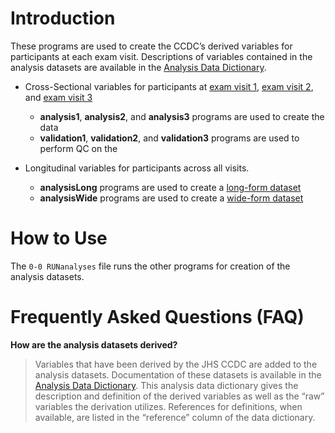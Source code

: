 # Introduction
These programs are used to create the CCDC’s derived variables for participants at each exam visit. Descriptions of variables contained in the analysis datasets are available in the [Analysis Data Dictionary](https://docs.google.com/spreadsheets/d/1xAoVWFYKDURl6PUCy5y32ffUUFv54ytZ8H1YuCx9LO4/edit?usp=sharing).

- Cross-Sectional variables for participants at [exam visit 1](https://www.jacksonheartstudy.org/Portals/0/pdf/analysis1.pdf "Exam Visit 1 Codebook"), [exam visit 2](https://www.jacksonheartstudy.org/Portals/0/pdf/analysis2.pdf "Exam Visit 2 Codebook"), and [exam visit 3](https://www.jacksonheartstudy.org/Portals/0/pdf/analysis3.pdf "Exam Visit 3 Codebook")
  - **analysis1**, **analysis2**, and **analysis3** programs are used to create the data
  - **validation1**, **validation2**, and **validation3** programs are used to perform QC on the 

- Longitudinal variables for participants across all visits.
  - **analysisLong** programs are used to create a [long-form dataset](https://github.com/cblackshear/Open-Heart/wiki/Frequently-Asked-Questions-%28FAQ%29/_edit#what-is-a-long-form-data-set "multiple observations per participant – one per visit")
  - **analysisWide** programs are used to create a [wide-form dataset](https://github.com/cblackshear/Open-Heart/wiki/Frequently-Asked-Questions-%28FAQ%29/_edit#what-is-a-wide-format-data-set "one observation per participant where the variables reflect a single visit")


# How to Use
The `0-0 RUNanalyses` file runs the other programs for creation of the analysis datasets.

# Frequently Asked Questions (FAQ)

**How are the analysis datasets derived?**
> Variables that have been derived by the JHS CCDC are added to the analysis datasets. Documentation of these datasets is available in the [Analysis Data Dictionary](https://docs.google.com/spreadsheets/d/1xAoVWFYKDURl6PUCy5y32ffUUFv54ytZ8H1YuCx9LO4/edit?usp=sharing). This analysis data dictionary gives the description and definition of the derived variables as well as the “raw” variables the derivation utilizes. References for definitions, when available, are listed in the “reference” column of the data dictionary.
